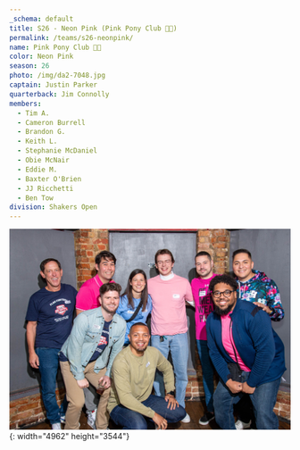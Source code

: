 ```yaml
---
_schema: default
title: S26 - Neon Pink (Pink Pony Club 🐴💗)
permalink: /teams/s26-neonpink/
name: Pink Pony Club 🐴💗
color: Neon Pink
season: 26
photo: /img/da2-7048.jpg
captain: Justin Parker
quarterback: Jim Connolly
members:
  - Tim A.
  - Cameron Burrell
  - Brandon G.
  - Keith L.
  - Stephanie McDaniel
  - Obie McNair
  - Eddie M.
  - Baxter O'Brien
  - JJ Ricchetti
  - Ben Tow
division: Shakers Open
---
```

![](/img/da2-7048.jpg){: width="4962" height="3544"}